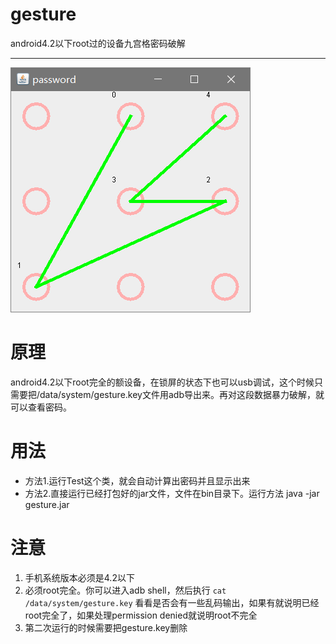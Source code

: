 # gesture
android4.2以下root过的设备九宫格密码破解
***
![screencap](./screencap.png)
# 原理
android4.2以下root完全的额设备，在锁屏的状态下也可以usb调试，这个时候只需要把/data/system/gesture.key文件用adb导出来。再对这段数据暴力破解，就可以查看密码。
# 用法
* 方法1.运行Test这个类，就会自动计算出密码并且显示出来
* 方法2.直接运行已经打包好的jar文件，文件在bin目录下。运行方法 java -jar gesture.jar

# 注意
1. 手机系统版本必须是4.2以下
2. 必须root完全。你可以进入adb shell，然后执行 `cat /data/system/gesture.key` 看看是否会有一些乱码输出，如果有就说明已经root完全了，如果处理permission denied就说明root不完全
3. 第二次运行的时候需要把gesture.key删除
